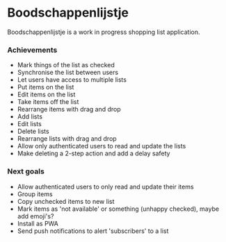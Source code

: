 # Boodschappenlijstje

Boodschappenlijstje is a work in progress shopping list application.

### Achievements

* Mark things of the list as checked
* Synchronise the list between users
* Let users have access to multiple lists
* Put items on the list
* Edit items on the list
* Take items off the list
* Rearrange items with drag and drop
* Add lists
* Edit lists
* Delete lists
* Rearrange lists with drag and drop
* Allow only authenticated users to read and update the lists
* Make deleting a 2-step action and add a delay safety

### Next goals

* Allow authenticated users to only read and update their items
* Group items
* Copy unchecked items to new list
* Mark items as 'not available' or something (unhappy checked), maybe add emoji's?
* Install as PWA
* Send push notifications to alert 'subscribers' to a list
